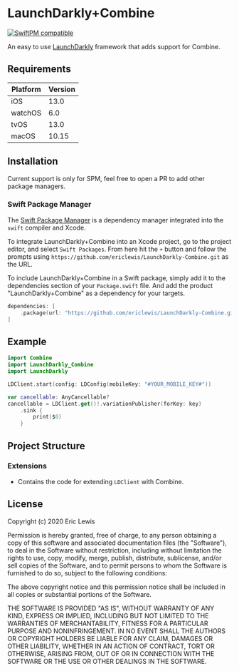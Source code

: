 # LaunchDarkly+Combine

[![SwiftPM compatible](https://img.shields.io/badge/SwiftPM-compatible-informational)](#swift-package-manager)

An easy to use [LaunchDarkly](https://launchdarkly.com) framework that adds support for Combine.

## Requirements

| Platform | Version |
| -------- | ------- |
| iOS      | 13.0    |
| watchOS  | 6.0     |
| tvOS     | 13.0    |
| macOS    | 10.15   |

## Installation

Current support is only for SPM, feel free to open a PR to add other package managers.

### Swift Package Manager

The [Swift Package Manager](https://swift.org/package-manager/) is a dependency manager integrated into the `swift` compiler and Xcode.

To integrate LaunchDarkly+Combine into an Xcode project, go to the project editor, and select `Swift Packages`. From here hit the `+` button and follow the prompts using  `https://github.com/ericlewis/LaunchDarkly-Combine.git` as the URL.

To include LaunchDarkly+Combine in a Swift package, simply add it to the dependencies section of your `Package.swift` file. And add the product "LaunchDarkly+Combine" as a dependency for your targets.

```swift
dependencies: [
    .package(url: "https://github.com/ericlewis/LaunchDarkly-Combine.git", .upToNextMinor(from: "1.0.0"))
]
```

## Example
```swift
import Combine
import LaunchDarkly_Combine
import LaunchDarkly

LDClient.start(config: LDConfig(mobileKey: "#YOUR_MOBILE_KEY#"))

var cancellable: AnyCancellable?
cancellable = LDClient.get()!.variationPublisher(forKey: key)
    .sink {
        print($0)
    }
```

## Project Structure

### Extensions
- Contains the code for extending `LDClient` with Combine.

## License
Copyright (c) 2020 Eric Lewis

Permission is hereby granted, free of charge, to any person obtaining a copy
of this software and associated documentation files (the "Software"), to deal
in the Software without restriction, including without limitation the rights
to use, copy, modify, merge, publish, distribute, sublicense, and/or sell
copies of the Software, and to permit persons to whom the Software is
furnished to do so, subject to the following conditions:

The above copyright notice and this permission notice shall be included in all
copies or substantial portions of the Software.

THE SOFTWARE IS PROVIDED "AS IS", WITHOUT WARRANTY OF ANY KIND, EXPRESS OR
IMPLIED, INCLUDING BUT NOT LIMITED TO THE WARRANTIES OF MERCHANTABILITY,
FITNESS FOR A PARTICULAR PURPOSE AND NONINFRINGEMENT. IN NO EVENT SHALL THE
AUTHORS OR COPYRIGHT HOLDERS BE LIABLE FOR ANY CLAIM, DAMAGES OR OTHER
LIABILITY, WHETHER IN AN ACTION OF CONTRACT, TORT OR OTHERWISE, ARISING FROM,
OUT OF OR IN CONNECTION WITH THE SOFTWARE OR THE USE OR OTHER DEALINGS IN THE
SOFTWARE.
